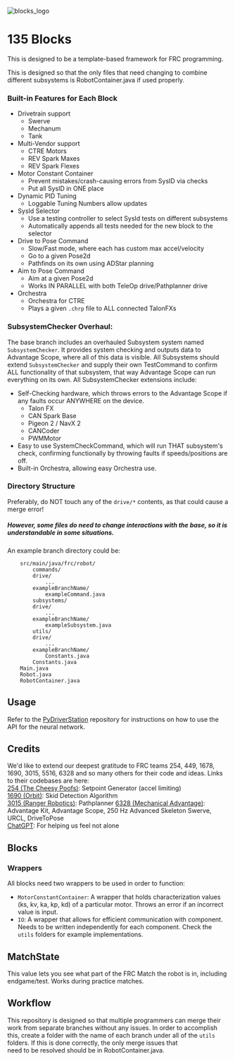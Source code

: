 
![blocks_logo](https://github.com/Team135BlackKnights/135-Blocks/assets/49589065/488cddd6-688f-4a2d-b0a6-cc395535b318)

# 135 Blocks
This is designed to be a template-based framework for FRC programming.

This is designed so that the only files that need changing to combine different subsystems is RobotContainer.java if used properly.

### Built-in Features for Each Block
- Drivetrain support
  - Swerve
  - Mechanum
  - Tank
- Multi-Vendor support
  - CTRE Motors
  - REV Spark Maxes
  - REV Spark Flexes
- Motor Constant Container
  - Prevent mistakes/crash-causing errors from SysID via checks
  - Put all SysID in ONE place
- Dynamic PID Tuning 
  - Loggable Tuning Numbers allow updates
- SysId Selector
  - Use a testing controller to select SysId tests on different subsystems
  - Automatically appends all tests needed for the new block to the selector
- Drive to Pose Command
  - Slow/Fast mode, where each has custom max accel/velocity
  - Go to a given Pose2d
  - Pathfinds on its own using ADStar planning
- Aim to Pose Command
  - Aim at a given Pose2d
  - Works IN PARALLEL with both TeleOp drive/Pathplanner drive  
- Orchestra
  - Orchestra for CTRE
  - Plays a given `.chrp` file to ALL connected TalonFXs



### SubsystemChecker Overhaul: 
The base branch includes an overhauled Subsystem system named `SubsystemChecker`. It provides system checking and outputs data to Advantage Scope, where all of this data is visible. All Subsystems should extend `SubsystemChecker` and supply their own TestCommand to confirm ALL functionality of that subsystem, that way Advantage Scope can run everything on its own. 
All SubsystemChecker extensions include:
- Self-Checking hardware, which throws errors to the Advantage Scope if any faults occur ANYWHERE on the device.
  - Talon FX
  - CAN Spark Base
  - Pigeon 2 / NavX 2
  - CANCoder
  - PWMMotor
- Easy to use SystemCheckCommand, which will run THAT subsystem's check, confirming functionally by throwing faults if speeds/positions are off.
- Built-in Orchestra, allowing easy Orchestra use.

### Directory Structure
Preferably, do NOT touch any of the `drive/*` contents, as that could cause a merge error!
##### However, some files do need to change interactions with the base, so it is understandable in some situations.

An example branch directory could be:

```
    src/main/java/frc/robot/
        commands/
        drive/
            ...
        exampleBranchName/
            exampleCommand.java
        subsystems/
        drive/
            ...
        exampleBranchName/
            exampleSubsystem.java
        utils/
        drive/
            ...
        exampleBranchName/
            Constants.java
        Constants.java
    Main.java
    Robot.java
    RobotContainer.java
```

## Usage

Refer to the [PyDriverStation](https://github.com/Team135BlackKnights/PyDriverStation) repository for instructions on how to use the API for the neural network.


## Credits

We'd like to extend our deepest gratitude to FRC teams 254, 449, 1678, 1690, 3015, 5516, 6328 and so many others for their code and ideas. Links to their codebases are here:  
[254  (The Cheesy Poofs)](https://github.com/Team254): Setpoint Generator (accel limiting)  
[1690 (Orbit)](https://github.com/team1690): Skid Detection Algorithm  
[3015 (Ranger Robotics)](https://github.com/3015rangerrobotics): Pathplanner
[6328 (Mechanical Advantage)](https://github.com/Mechanical-Advantage): Advantage Kit, Advantage Scope, 250 Hz Advanced Skeleton Swerve, URCL, DriveToPose  
[ChatGPT](https://chat.openai.com/): For helping us feel not alone

## Blocks
### Wrappers

All blocks need two wrappers to be used in order to function:
- `MotorConstantContainer`: A wrapper that holds characterization values (ks, kv, ka, kp, kd) of a particular motor. Throws an error if an incorrect value is input.
- `IO`: A wrapper that allows for efficient communication with component. Needs to be written independently for each component. Check the `utils` folders for example implementations.

## MatchState 

 This value lets you see what part of the FRC Match the robot is in, including endgame/test. Works during practice matches.

## Workflow
 This repository is designed so that multiple programmers can merge their work from separate branches without any issues. In order to accomplish this, create a folder with the name of each branch under all of the `utils` folders.  If this is done correctly, the only merge issues that  
 need to be resolved should be in RobotContainer.java.
